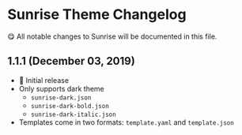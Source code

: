 # Sunrise Theme Changelog

😋 All notable changes to Sunrise will be documented in this file.

## 1.1.1 (December 03, 2019)

- 🥰 Initial release
- Only supports dark theme
    - `sunrise-dark.json`
    - `sunrise-dark-bold.json`
    - `sunrise-dark-italic.json`
- Templates come in two formats: `template.yaml` and `template.json`